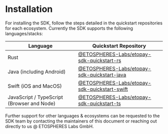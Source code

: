 # Installation

For installing the SDK, follow the steps detailed in the quickstart repositories for each ecosystem. Currently the SDK supports the following languages/stacks:

| Language | Quickstart Repository |
| --- | --- |
| Rust| [@ETOSPHERES-Labs/etopay-sdk-quickstart-rs](https://github.com/ETOSPHERES-Labs/etopay-sdk-quickstart-rs) |
| Java (including Android) | [@ETOSPHERES-Labs/etopay-sdk-quickstart-java](https://github.com/ETOSPHERES-Labs/etopay-sdk-quickstart-java) |
| Swift (iOS and MacOS) | [@ETOSPHERES-Labs/etopay-sdk-quickstart-swift](https://github.com/ETOSPHERES-Labs/etopay-sdk-quickstart-swift) |
| JavaScript / TypeScript (Browser and Node)| [@ETOSPHERES-Labs/etopay-sdk-quickstart-ts](https://github.com/ETOSPHERES-Labs/etopay-sdk-quickstart-ts) |

Further support for other languages & ecosystems can be requested to the SDK team by contacting the maintainers of this document or reaching out directly to us @ ETOSPHERES Labs GmbH.
